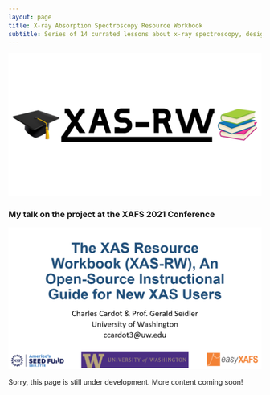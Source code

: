 ```yaml
---
layout: page
title: X-ray Absorption Spectroscopy Resource Workbook
subtitle: Series of 14 currated lessons about x-ray spectroscopy, designed for beginners in the field
---
```


![physicsfieldday](/img/outreach/XAS-RW_Logo.png)

### My talk on the project at the XAFS 2021 Conference
[![physicsfieldday](/img/misc/XAFS2021_thumbnail.png)](https://www.youtube.com/watch?v=4OpNQ1lUFVE)


Sorry, this page is still under development. More content coming soon!